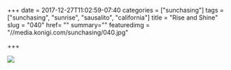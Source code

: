 +++
date = 2017-12-27T11:02:59-07:40
categories = ["sunchasing"]
tags = ["sunchasing", "sunrise", "sausalito", "california"]
title = "Rise and Shine"
slug = "040"
href= ""
summary=""
featuredimg = "//media.konigi.com/sunchasing/040.jpg"

+++

<img src="//media.konigi.com/sunchasing/040.jpg" />